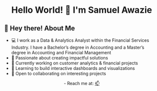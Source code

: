 <h1 align="center">Hello World! 👋 I'm Samuel Awazie</h1>

## 💫 Hey there! About Me
- 💻 I work as a Data & Analytics Analyst within the Financial Services Industry. I have a Bachelor’s degree in Accounting and a Master’s degree in Accounting and Financial Management
- 🚀 Passionate about creating impactful solutions
- 🔭 Currently working on customer analytics & financial projects
- 🌱 Learning to build interactive dashboards and visualizations
- 🤝 Open to collaborating on interesting projects
<p align="center"> -  Reach me at: 
  <a href="mailto:awazie.sam@gmail.com">📫</a>
